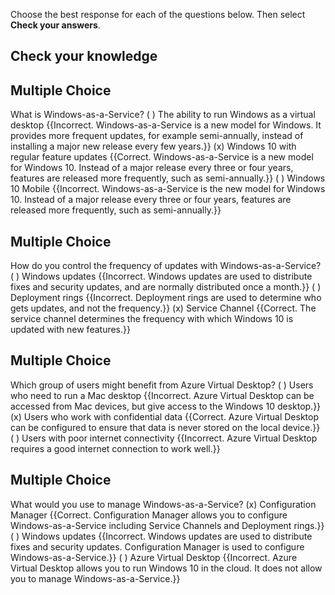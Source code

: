 Choose the best response for each of the questions below. Then select **Check your answers**.

## Check your knowledge

## Multiple Choice
What is Windows-as-a-Service?
( ) The ability to run Windows as a virtual desktop {{Incorrect. Windows-as-a-Service is a new model for Windows. It provides more frequent updates, for example semi-annually, instead of installing a major new release every few years.}}
(x) Windows 10 with regular feature updates {{Correct. Windows-as-a-Service is a new model for Windows 10. Instead of a major release every three or four years, features are released more frequently, such as semi-annually.}}
( ) Windows 10 Mobile {{Incorrect. Windows-as-a-Service is the new model for Windows 10. Instead of a major release every three or four years, features are released more frequently, such as semi-annually.}}

## Multiple Choice
How do you control the frequency of updates with Windows-as-a-Service?
( ) Windows updates {{Incorrect. Windows updates are used to distribute fixes and security updates, and are normally distributed once a month.}}
( ) Deployment rings {{Incorrect. Deployment rings are used to determine who gets updates, and not the frequency.}}
(x) Service Channel {{Correct. The service channel determines the frequency with which Windows 10 is updated with new features.}}

## Multiple Choice
Which group of users might benefit from Azure Virtual Desktop?
( ) Users who need to run a Mac desktop {{Incorrect. Azure Virtual Desktop can be accessed from Mac devices, but give access to the Windows 10 desktop.}}
(x) Users who work with confidential data {{Correct. Azure Virtual Desktop can be configured to ensure that data is never stored on the local device.}}
( ) Users with poor internet connectivity {{Incorrect. Azure Virtual Desktop requires a good internet connection to work well.}}

## Multiple Choice
What would you use to manage Windows-as-a-Service?
(x) Configuration Manager {{Correct. Configuration Manager allows you to configure Windows-as-a-Service including Service Channels and Deployment rings.}}
( ) Windows updates {{Incorrect. Windows updates are used to distribute fixes and security updates. Configuration Manager is used to configure Windows-as-a-Service.}}
( ) Azure Virtual Desktop {{Incorrect. Azure Virtual Desktop allows you to run Windows 10 in the cloud. It does not allow you to manage Windows-as-a-Service.}}

